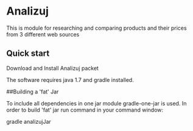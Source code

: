 # Analizuj
This is module for researching and comparing products and their prices from 3 different web sources

## Quick start

Download and Install Analizuj packet

The software requires java 1.7 and gradle installed.

##Building a 'fat' Jar

To include all dependencies in one jar module gradle-one-jar is used.
In order to build 'fat' jar run command in your command window:

 gradle analizujJar
